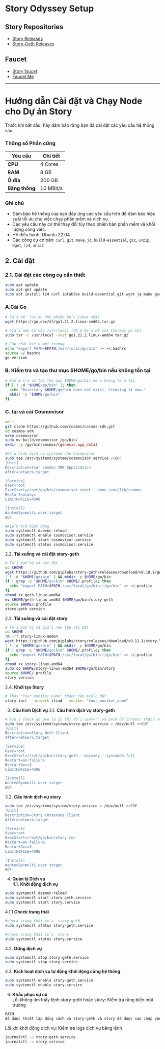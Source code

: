 # Story Odyssey Setup

## **Story Repositories**
- [Story Releases](https://github.com/piplabs/story/releases/)
- [Story-Geth Releases](https://github.com/piplabs/story-geth/releases)

## **Faucet**
- [Story faucet](https://faucet.story.foundation/)
- [Faucet Me](https://story.faucetme.pro/)
---

# Hướng dẫn Cài đặt và Chạy Node cho Dự án Story

Trước khi bắt đầu, hãy đảm bảo rằng bạn đã cài đặt các yêu cầu hệ thống sau:

### **Thông số Phần cứng**

| **Yêu cầu** | **Chi tiết** |
|-------------|--------------|
| **CPU**     | 4 Cores      |
| **RAM**     | 8 GB         |
| **Ổ đĩa**   | 200 GB       |
| **Băng thông** | 10 MBit/s  |

### **Ghi chú**

- Đảm bảo hệ thống của bạn đáp ứng các yêu cầu trên để đảm bảo hiệu suất tối ưu cho việc chạy phần mềm và dịch vụ.
- Các yêu cầu này có thể thay đổi tùy theo phiên bản phần mềm và khối lượng công việc.
- Hệ điều hành: Ubuntu 22.04
- Các công cụ cơ bản: `curl`, `git`, `make`, `jq`, `build-essential`, `gcc`, `unzip`, `wget`, `lz4`, `aria2`

## 2. Cài đặt

### 2.1. Cài đặt các công cụ cần thiết
```bash
sudo apt update
sudo apt-get update
sudo apt install lz4 curl iptables build-essential git wget jq make gcc nano tmux htop nvme-cli pkg-config libssl-dev libleveldb-dev tar clang bsdmainutils ncdu unzip libleveldb-dev -y
```
### A.Cài Go
```bash
# Tải về (ví dụ cho phiên bản Linux x64)
wget https://go.dev/dl/go1.21.2.linux-amd64.tar.gz

# Giải nén Go vào /usr/local (đảm bảo đã xóa thư mục go cũ)
sudo tar -C /usr/local -xvzf go1.21.2.linux-amd64.tar.gz

# Cập nhật biến môi trường
echo "export PATH=$PATH:/usr/local/go/bin" >> ~/.bashrc
source ~/.bashrc
go version
````
### B. Kiểm tra và tạo thư mục $HOME/go/bin nếu không tồn tại
```bash
# Kiểm tra và tạo thư mục $HOME/go/bin nếu không tồn tại
if [ ! -d "$HOME/go/bin" ]; then
  echo "Directory $HOME/go/bin does not exist. Creating it now."
  mkdir -p "$HOME/go/bin"
fi
````
### C. tải và cài Cosmovisor
```bash
cd ~
git clone https://github.com/cosmos/cosmos-sdk.git
cd cosmos-sdk
make cosmovisor
sudo mv build/cosmovisor /go/bin/
mkdir -p /go/bin/cosmos/{genesis,app_data}

#Cấu hình dịch vụ systemd cho Cosmovisor
sudo tee /etc/systemd/system/cosmovisor.service <<EOF
[Unit]
Description=Your Cosmos SDK Application
After=network.target

[Service]
User=root
ExecStart=/root/go/bin/cosmovisor start --home /var/lib/cosmos
Restart=always
LimitNOFILE=4096

[Install]
WantedBy=multi-user.target
EOF

#Kiểm tra hoạt động
sudo systemctl daemon-reload
sudo systemctl enable cosmovisor.service
sudo systemctl start cosmovisor.service
sudo systemctl status cosmovisor.service

````
2.2. **Tải xuống và cài đặt story-geth**
```bash
# Tải xuống và cài đặt
cd $HOME
wget https://github.com/piplabs/story-geth/releases/download/v0.10.1/geth-linux-amd64
[ ! -d "$HOME/go/bin" ] && mkdir -p $HOME/go/bin
if ! grep -q "$HOME/go/bin" $HOME/.profile; then
  echo "export PATH=$PATH:/usr/local/go/bin:~/go/bin" >> ~/.profile
fi
chmod +x geth-linux-amd64
mv $HOME/geth-linux-amd64 $HOME/go/bin/story-geth
source $HOME/.profile
story-geth version
````
2.3. **Tải xuống và cài đặt story**
```bash
# Tải xuống và giải nén tệp cài đặt
cd $HOME
rm -rf story-linux-amd64
wget https://github.com/piplabs/story/releases/download/v0.12.1/story-linux-amd64
[ ! -d "$HOME/go/bin" ] && mkdir -p $HOME/go/bin
if ! grep -q "$HOME/go/bin" $HOME/.profile; then
  echo "export PATH=$PATH:/usr/local/go/bin:~/go/bin" >> ~/.profile
fi
chmod +x story-linux-amd64
sudo cp $HOME/story-linux-amd64 $HOME/go/bin/story
source $HOME/.profile
story version
````

2.4. **Khởi tạo Story**
```bash
# Thay "Your_moniker_name" thành tên muốn đặt
story init --network iliad --moniker "Your_moniker_name"
````
3. **Cấu hình Dịch vụ**
3.1. **Cấu hình dịch vụ story-geth**
```bash
# lưu ý check gõ pwd là gì thì đổi user="" và pach đổi/root/ thành /user/
sudo tee /etc/systemd/system/story-geth.service > /dev/null <<EOF
[Unit]
Description=Story Geth Client
After=network.target

[Service]
User=root
ExecStart=/root/go/bin/story-geth --odyssey --syncmode full
Restart=on-failure
RestartSec=3
LimitNOFILE=4096

[Install]
WantedBy=multi-user.target
EOF
````
3.2. **Cấu hình dịch vụ story**
```bash
sudo tee /etc/systemd/system/story.service > /dev/null <<EOF
[Unit]
Description=Story Consensus Client
After=network.target

[Service]
User=root
ExecStart=/root/go/bin/story run
Restart=on-failure
RestartSec=3
LimitNOFILE=4096

[Install]
WantedBy=multi-user.target
EOF
````
4. **Quản lý Dịch vụ**  
4.1. **Khởi động dịch vụ**
```bash
sudo systemctl daemon-reload
sudo systemctl start story-geth.service
sudo systemctl start story.service
````
4.1.1 **Check trạng thái**
```bash
#check trạng thái của  story-geth
sudo systemctl status story-geth.service

#check trạng thái của  story
sudo systemctl status story.service
````
4.2. **Dừng dịch vụ**
```bash
sudo systemctl stop story-geth.service
sudo systemctl stop story.service
````
4.3. **Kích hoạt dịch vụ tự động khởi động cùng hệ thống**
```bash
sudo systemctl enable story-geth.service
sudo systemctl enable story.service
````
6. **Khắc phục sự cố**  
Lỗi không tìm thấy lệnh story-geth hoặc story: Kiểm tra rằng biến môi trường
```bash
PATH
đã được thiết lập đúng cách và story-geth và story đã được sao chép vào thư mục $HOME/go/bin chưa?
````
Lỗi khi khởi động dịch vụ: Kiểm tra logs dịch vụ bằng lệnh 
```bash
journalctl -u story-geth.service
journalctl -u story.service
````
